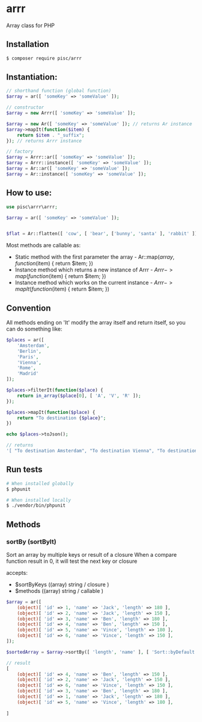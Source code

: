 # arrr
Array class for PHP

## Installation

```sh
$ composer require pisc/arrr
```

## Instantiation:

```php
// shorthand function (global function)
$array = ar([ 'someKey' => 'someValue' ]);

// constructor
$array = new Arrr([ 'someKey' => 'someValue' ]);

$array = new Ar([ 'someKey' => 'someValue' ]); // returns Ar instance
$array->mapIt(function($item) {
	return $item . "_suffix";
}); // returns Arrr instance

// factory
$array = Arrr::ar([ 'someKey' => 'someValue' ]);
$array = Arrr::instance([ 'someKey' => 'someValue' ]);
$array = Ar::ar([ 'someKey' => 'someValue' ]);
$array = Ar::instance([ 'someKey' => 'someValue' ]);

```

## How to use:

```php
use pisc\arrr\arrr;

$array = ar([ 'someKey' => 'someValue' ]);

```

```php

$flat = Ar::flatten([ 'cow', [ 'bear', ['bunny', 'santa' ], 'rabbit' ]]);

```

Most methods are callable as:
- Static method with the first parameter the array     - Ar::map($array, function($item) { return $item; })
- Instance method which returns a new instance of Arrr - $Arrr->map(function($item) { return $item; })
- Instance method which works on the current instance  - $Arrr->mapIt(function($item) { return $item; })

## Convention

All methods ending on 'It' modify the array itself and return itself, so you can do something like:

```php
$places = ar([
	'Amsterdam',
	'Berlin',
	'Paris',
	'Vienna',
	'Rome',
	'Madrid'
]);

$places->filterIt(function($place) {
	return in_array($place[0], [ 'A', 'V', 'R' ]);
});

$places->mapIt(function($place) {
	return "To destination {$place}";
})

echo $places->toJson();

// returns
'[ "To destination Amsterdam", "To destination Vienna", "To destination Rome" ]'
```
## Run tests

```sh
# When installed globally
$ phpunit 

# When installed locally
$ ./vendor/bin/phpunit
```

## Methods

### sortBy (sortByIt)
Sort an array by multiple keys or result of a closure
When a compare function result in 0, it will test the next key or closure

accepts: 
- $sortByKeys ((array) string / closure ) 
- $methods    ((array) string / callable )

```php
$array = ar([
	(object)[ 'id' => 1, 'name' => 'Jack', 'length' => 180 ],
	(object)[ 'id' => 2, 'name' => 'Jack', 'length' => 150 ],
	(object)[ 'id' => 3, 'name' => 'Ben', 'length' => 180 ],
	(object)[ 'id' => 4, 'name' => 'Ben', 'length' => 150 ],
	(object)[ 'id' => 5, 'name' => 'Vince', 'length' => 180 ],
	(object)[ 'id' => 6, 'name' => 'Vince', 'length' => 150 ],
]);

$sortedArray = $array->sortBy([ 'length', 'name' ], [ 'Sort::byDefault', 'strcmp' ]);

// result
[
	(object)[ 'id' => 4, 'name' => 'Ben', 'length' => 150 ],
	(object)[ 'id' => 2, 'name' => 'Jack', 'length' => 150 ],
	(object)[ 'id' => 6, 'name' => 'Vince', 'length' => 150 ],
	(object)[ 'id' => 3, 'name' => 'Ben', 'length' => 180 ],
	(object)[ 'id' => 1, 'name' => 'Jack', 'length' => 180 ],
	(object)[ 'id' => 5, 'name' => 'Vince', 'length' => 180 ],
	
]


```

